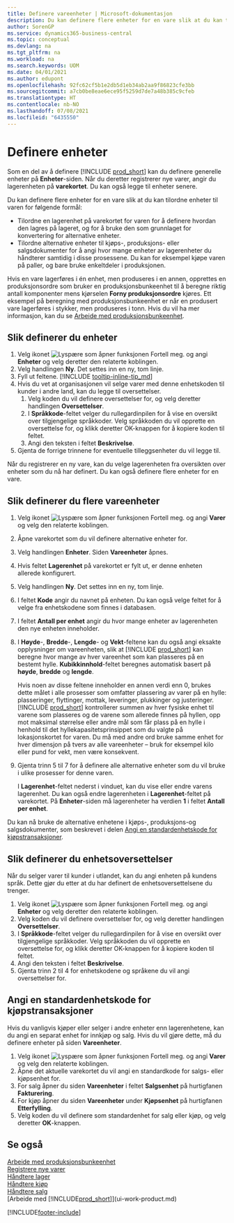 ```yaml
---
title: Definere vareenheter | Microsoft-dokumentasjon
description: Du kan definere flere enheter for en vare slik at du kan tilordne enheter til varen for følgende formål.
author: SorenGP
ms.service: dynamics365-business-central
ms.topic: conceptual
ms.devlang: na
ms.tgt_pltfrm: na
ms.workload: na
ms.search.keywords: UOM
ms.date: 04/01/2021
ms.author: edupont
ms.openlocfilehash: 92fc62cf5b1e2db5d1eb34ab2aa9f86823cfe3bb
ms.sourcegitcommit: a7cb0be8eae6ece95f5259d7de7a48b385c9cfeb
ms.translationtype: HT
ms.contentlocale: nb-NO
ms.lasthandoff: 07/08/2021
ms.locfileid: "6435550"
---
```

# <a name="set-up-units-of-measure"></a>Definere enheter

Som en del av å definere [!INCLUDE [prod_short](includes/prod_short.md)] kan du definere generelle enheter på **Enheter**-siden. Når du deretter registrerer nye varer, angir du lagerenheten på **varekortet**. Du kan også legge til enheter senere.  

Du kan definere flere enheter for en vare slik at du kan tilordne enheter til varen for følgende formål:

- Tilordne en lagerenhet på varekortet for varen for å definere hvordan den lagres på lageret, og for å bruke den som grunnlaget for konvertering for alternative enheter.
- Tilordne alternative enheter til kjøps-, produksjons- eller salgsdokumenter for å angi hvor mange enheter av lagerenheter du håndterer samtidig i disse prosessene. Du kan for eksempel kjøpe varen på paller, og bare bruke enkeltdeler i produksjonen.

Hvis en vare lagerføres i én enhet, men produseres i en annen, opprettes en produksjonsordre som bruker en produksjonsbunkeenhet til å beregne riktig antall komponenter mens kjørselen **Forny produksjonsordre** kjøres. Ett eksempel på beregning med produksjonsbunkeenhet er når en produsert vare lagerføres i stykker, men produseres i tonn. Hvis du vil ha mer informasjon, kan du se [Arbeide med produksjonsbunkeenhet](production-how-to-use-the-manufacturing-batch-unit-of-measure.md).  

## <a name="to-set-up-units-of-measure"></a>Slik definerer du enheter

1. Velg ikonet ![Lyspære som åpner funksjonen Fortell meg.](media/ui-search/search_small.png "Fortell hva du vil gjøre") og angi **Enheter** og velg deretter den relaterte koblingen.  
2. Velg handlingen **Ny**. Det settes inn en ny, tom linje.  
3. Fyll ut feltene. [!INCLUDE [tooltip-inline-tip_md](includes/tooltip-inline-tip_md.md)]  
4. Hvis du vet at organisasjonen vil selge varer med denne enhetskoden til kunder i andre land, kan du legge til oversettelser.  
    1. Velg koden du vil definere oversettelser for, og velg deretter handlingen **Oversettelser**.
    2. I **Språkkode**-feltet velger du rullegardinpilen for å vise en oversikt over tilgjengelige språkkoder. Velg språkkoden du vil opprette en oversettelse for, og klikk deretter OK-knappen for å kopiere koden til feltet.
    3. Angi den teksten i feltet **Beskrivelse**.
5. Gjenta de forrige trinnene for eventuelle tilleggsenheter du vil legge til.  

Når du registrerer en ny vare, kan du velge lagerenheten fra oversikten over enheter som du nå har definert. Du kan også definere flere enheter for en vare.  

## <a name="to-set-up-multiple-item-units-of-measure"></a>Slik definerer du flere vareenheter

1. Velg ikonet ![Lyspære som åpner funksjonen Fortell meg.](media/ui-search/search_small.png "Fortell hva du vil gjøre") og angi **Varer** og velg den relaterte koblingen.
2. Åpne varekortet som du vil definere alternative enheter for.
3. Velg handlingen **Enheter**. Siden **Vareenheter** åpnes.
4. Hvis feltet **Lagerenhet** på varekortet er fylt ut, er denne enheten allerede konfigurert.
5. Velg handlingen **Ny**. Det settes inn en ny, tom linje.
6. I feltet **Kode** angir du navnet på enheten. Du kan også velge feltet for å velge fra enhetskodene som finnes i databasen.
7. I feltet **Antall per enhet** angir du hvor mange enheter av lagerenheten den nye enheten inneholder.
8. I **Høyde**-, **Bredde**-, **Lengde**- og **Vekt**-feltene kan du også angi eksakte opplysninger om vareenheten, slik at [!INCLUDE [prod_short](includes/prod_short.md)] kan beregne hvor mange av hver vareenhet som kan plasseres på en bestemt hylle. **Kubikkinnhold**-feltet beregnes automatisk basert på **høyde**, **bredde** og **lengde**.

    Hvis noen av disse feltene inneholder en annen verdi enn 0, brukes dette målet i alle prosesser som omfatter plassering av varer på en hylle: plasseringer, flyttinger, mottak, leveringer, plukkinger og justeringer. [!INCLUDE [prod_short](includes/prod_short.md)] kontrollerer summen av hver fysiske enhet til varene som plasseres og de varene som allerede finnes på hyllen, opp mot maksimal størrelse eller andre mål som får plass på en hylle i henhold til det hyllekapasitetsprinsippet som du valgte på lokasjonskortet for varen. Du må med andre ord bruke samme enhet for hver dimensjon på tvers av alle vareenheter – bruk for eksempel kilo eller pund for vekt, men være konsekvent.
9. Gjenta trinn 5 til 7 for å definere alle alternative enheter som du vil bruke i ulike prosesser for denne varen.

    I **Lagerenhet**-feltet nederst i vinduet, kan du vise eller endre varens lagerenhet. Du kan også endre lagerenheten i **Lagerenhet**-feltet på varekortet. På **Enheter**-siden må lagerenheter ha verdien **1** i feltet **Antall per enhet**.

Du kan nå bruke de alternative enhetene i kjøps-, produksjons-og salgsdokumenter, som beskrevet i delen [Angi en standardenhetskode for kjøpstransaksjoner](#to-enter-a-default-unit-of-measure-code-for-sales-and-purchasing-transactions).  

## <a name="to-set-up-unit-of-measure-translations"></a>Slik definerer du enhetsoversettelser

Når du selger varer til kunder i utlandet, kan du angi enheten på kundens språk. Dette gjør du etter at du har definert de enhetsoversettelsene du trenger.

1. Velg ikonet ![Lyspære som åpner funksjonen Fortell meg.](media/ui-search/search_small.png "Fortell hva du vil gjøre") og angi **Enheter** og velg deretter den relaterte koblingen.
2. Velg koden du vil definere oversettelser for, og velg deretter handlingen **Oversettelser**.
3. I **Språkkode**-feltet velger du rullegardinpilen for å vise en oversikt over tilgjengelige språkkoder. Velg språkkoden du vil opprette en oversettelse for, og klikk deretter OK-knappen for å kopiere koden til feltet.
4. Angi den teksten i feltet **Beskrivelse**.
5. Gjenta trinn 2 til 4 for enhetskodene og språkene du vil angi oversettelser for.

## <a name="to-enter-a-default-unit-of-measure-code-for-sales-and-purchasing-transactions"></a>Angi en standardenhetskode for kjøpstransaksjoner

Hvis du vanligvis kjøper eller selger i andre enheter enn lagerenhetene, kan du angi en separat enhet for innkjøp og salg. Hvis du vil gjøre dette, må du definere enheter på siden **Vareenheter**.

1. Velg ikonet ![Lyspære som åpner funksjonen Fortell meg.](media/ui-search/search_small.png "Fortell hva du vil gjøre") og angi **Varer** og velg den relaterte koblingen.
2. Åpne det aktuelle varekortet du vil angi en standardkode for salgs- eller kjøpsenhet for.
3. For salg åpner du siden **Vareenheter** i feltet **Salgsenhet** på hurtigfanen **Fakturering**.
4. For kjøp åpner du siden **Vareenheter** under **Kjøpsenhet** på hurtigfanen **Etterfylling**.
5. Velg koden du vil definere som standardenhet for salg eller kjøp, og velg deretter **OK**-knappen.

## <a name="see-also"></a>Se også

[Arbeide med produksjonsbunkeenhet](production-how-to-use-the-manufacturing-batch-unit-of-measure.md)  
[Registrere nye varer](inventory-how-register-new-items.md)  
[Håndtere lager](inventory-manage-inventory.md)  
[Håndtere kjøp](purchasing-manage-purchasing.md)  
[Håndtere salg](sales-manage-sales.md)  
[Arbeide med [!INCLUDE[prod_short](includes/prod_short.md)]](ui-work-product.md)  


[!INCLUDE[footer-include](includes/footer-banner.md)]